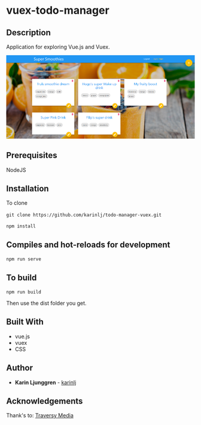 # vuex-todo-manager

## Description

Application for exploring Vue.js and Vuex.

![Screenshot](/src/assets/screenshot.jpg?raw=true "Screenshot")

## Prerequisites

NodeJS

## Installation

To clone

`git clone https://github.com/karinlj/todo-manager-vuex.git`

```
npm install
```

## Compiles and hot-reloads for development

```
npm run serve
```

## To build

```
npm run build
```

Then use the dist folder you get.

## Built With

- vue.js
- vuex
- CSS

## Author

- **Karin Ljunggren** - [karinlj](https://github.com/karinlj)

## Acknowledgements

Thank's to:
[ Traversy Media](https://www.youtube.com/user/TechGuyWeb)
